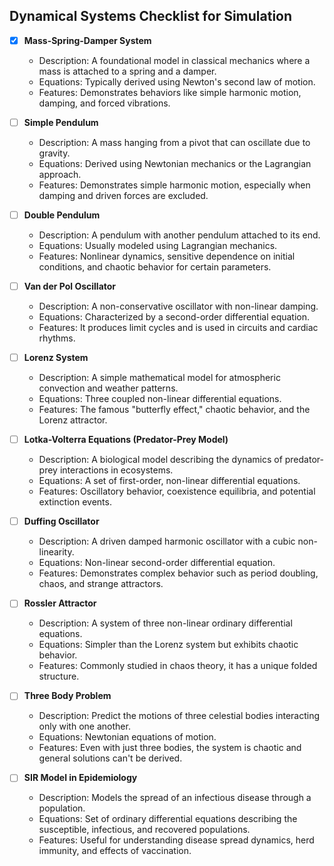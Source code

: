 ## Dynamical Systems Checklist for Simulation

- [x] **Mass-Spring-Damper System**
  - Description: A foundational model in classical mechanics where a mass is attached to a spring and a damper.
  - Equations: Typically derived using Newton's second law of motion.
  - Features: Demonstrates behaviors like simple harmonic motion, damping, and forced vibrations.

- [ ] **Simple Pendulum**
  - Description: A mass hanging from a pivot that can oscillate due to gravity.
  - Equations: Derived using Newtonian mechanics or the Lagrangian approach.
  - Features: Demonstrates simple harmonic motion, especially when damping and driven forces are excluded.

- [ ] **Double Pendulum**
  - Description: A pendulum with another pendulum attached to its end.
  - Equations: Usually modeled using Lagrangian mechanics.
  - Features: Nonlinear dynamics, sensitive dependence on initial conditions, and chaotic behavior for certain parameters.

- [ ] **Van der Pol Oscillator**
  - Description: A non-conservative oscillator with non-linear damping.
  - Equations: Characterized by a second-order differential equation.
  - Features: It produces limit cycles and is used in circuits and cardiac rhythms.

- [ ] **Lorenz System**
  - Description: A simple mathematical model for atmospheric convection and weather patterns.
  - Equations: Three coupled non-linear differential equations.
  - Features: The famous "butterfly effect," chaotic behavior, and the Lorenz attractor.

- [ ] **Lotka-Volterra Equations (Predator-Prey Model)**
  - Description: A biological model describing the dynamics of predator-prey interactions in ecosystems.
  - Equations: A set of first-order, non-linear differential equations.
  - Features: Oscillatory behavior, coexistence equilibria, and potential extinction events.

- [ ] **Duffing Oscillator**
  - Description: A driven damped harmonic oscillator with a cubic non-linearity.
  - Equations: Non-linear second-order differential equation.
  - Features: Demonstrates complex behavior such as period doubling, chaos, and strange attractors.

- [ ] **Rossler Attractor**
  - Description: A system of three non-linear ordinary differential equations.
  - Equations: Simpler than the Lorenz system but exhibits chaotic behavior.
  - Features: Commonly studied in chaos theory, it has a unique folded structure.

- [ ] **Three Body Problem**
  - Description: Predict the motions of three celestial bodies interacting only with one another.
  - Equations: Newtonian equations of motion.
  - Features: Even with just three bodies, the system is chaotic and general solutions can't be derived.

- [ ] **SIR Model in Epidemiology**
  - Description: Models the spread of an infectious disease through a population.
  - Equations: Set of ordinary differential equations describing the susceptible, infectious, and recovered populations.
  - Features: Useful for understanding disease spread dynamics, herd immunity, and effects of vaccination.

